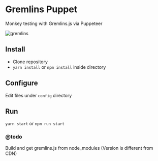 # Gremlins Puppet
Monkey testing with Gremlins.js via Puppeteer

![gremlins](https://media.giphy.com/media/l2YWDVBDEhAAJSeQg/200w_d.gif)

## Install

* Clone repository
* `yarn install` or `npm install` inside directory

## Configure

Edit files under `config` directory

## Run

`yarn start` or `npm run start`

### @todo
Build and get gremlins.js from node_modules (Version is different from CDN)
